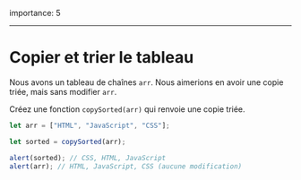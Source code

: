 importance: 5

---

# Copier et trier le tableau

Nous avons un tableau de chaînes `arr`.
Nous aimerions en avoir une copie triée, mais sans modifier `arr`.

Créez une fonction `copySorted(arr)` qui renvoie une copie triée.

```js
let arr = ["HTML", "JavaScript", "CSS"];

let sorted = copySorted(arr);

alert(sorted); // CSS, HTML, JavaScript
alert(arr); // HTML, JavaScript, CSS (aucune modification)
```
